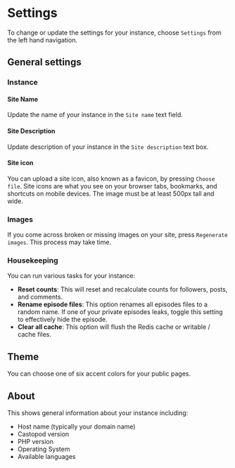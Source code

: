 # Settings

To change or update the settings for your instance, choose `Settings` from the left hand navigation.

## General settings

### Instance

#### Site Name

Update the name of your instance in the `Site name` text field.

#### Site Description

Update description of your instance in the `Site description` text box.

#### Site icon

You can upload a site icon, also known as a favicon, by pressing `Choose file`. Site icons are what you see 
on your browser tabs, bookmarks, and shortcuts on mobile devices.  The image must be at least 500px tall and wide.

### Images

If you come across broken or missing images on your site, press `Regenerate images`.  This process may take time.

### Housekeeping

You can run various tasks for your instance:

* **Reset counts**: This will reset and recalculate counts for followers, posts, and comments.
* **Rename episode files**: This option renames all episodes files to a random name.  If one of your private 
episodes leaks, toggle this setting to effectively hide the episode.
* **Clear all cache**: This option will flush the Redis cache or writable / cache files.

## Theme

You can choose one of six accent colors for your public pages.

## About

This shows general information about your instance including:

* Host name (typically your domain name)
* Castopod version
* PHP version
* Operating System
* Available languages